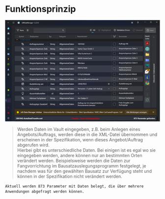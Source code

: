 # Funktionsprinzip

![image](/LiftDataManager/Docs/HelpImages/image5.png)

> Werden Daten im Vault eingegeben, z.B. beim Anlegen eines Angebots/Auftrags, werden diese in die XML-Datei übernommen und erscheinen in der Spezifikation, wenn dieses Angebot/Auftrag abgerufen wird.  
> Hierbei gibt es unterschiedliche Daten. Bei einigen ist es egal wo sie eingegeben werden, andere können nur an bestimmten Orten verändert werden. Beispielsweise werden die Daten zur Fangvorrichtung im Bausatzauslegungsprogramm festgelegt, je nachdem was für den gewählten Bausatz zur Verfügung steht und können in der Spezifikation nicht verändert werden.

`Aktuell werden 873 Parameter mit Daten belegt, die über mehrere Anwendungen abgefragt werden können.`  
